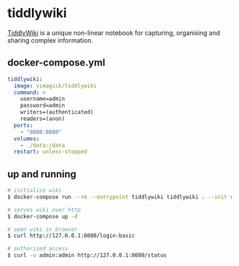 tiddlywiki
==========

[TiddlyWiki][1] is a unique non-linear notebook for capturing, organising and
sharing complex information.

## docker-compose.yml

```yaml
tiddlywiki:
  image: vimagick/tiddlywiki
  command: >
    username=admin
    password=admin
    writers=(authenticated)
    readers=(anon)
  ports:
    - "8080:8080"
  volumes:
    - ./data:/data
  restart: unless-stopped
```

## up and running

```bash
# initialize wiki
$ docker-compose run --rm --entrypoint tiddlywiki tiddlywiki . --init server

# serves wiki over http
$ docker-compose up -d

# open wiki in browser
$ curl http://127.0.0.1:8080/login-basic

# authorized access
$ curl -u admin:admin http://127.0.0.1:8080/status
```

[1]: https://tiddlywiki.com/
